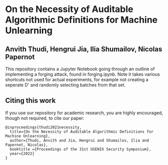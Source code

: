 # On the Necessity of Auditable Algorithmic Definitions for Machine Unlearning
## Anvith Thudi, Hengrui Jia, Ilia Shumailov, Nicolas Papernot

This repository contains a Jupyter Notebook going through an outline of implementing a forging attack, found in forging.ipynb. Note it takes various shortcuts not used for actual experiments, for example not creating a seperate D' and randomly selecting batches from that set. 

## Citing this work

If you use our repository for academic research, you are highly encouraged, though not required, to cite our paper:

```
@inproceedings{thudi2021necessity,
  title={On the Necessity of Auditable Algorithmic Definitions for Machine Unlearning},
  author={Thudi, Anvith and Jia, Hengrui and Shumailov, Ilia and Papernot, Nicolas},
  booktitle ={Proceedings of the 31st USENIX Security Symposium},
  year={2022}
}
```
